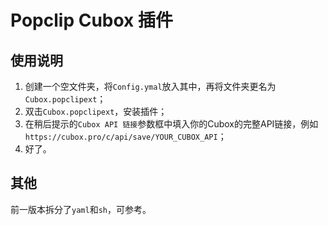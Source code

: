 # Popclip Cubox 插件

## 使用说明

1. 创建一个空文件夹，将`Config.ymal`放入其中，再将文件夹更名为`Cubox.popclipext`；
2. 双击`Cubox.popclipext`，安装插件；
3. 在稍后提示的`Cubox API 链接`参数框中填入你的Cubox的完整API链接，例如`https://cubox.pro/c/api/save/YOUR_CUBOX_API`；
4. 好了。

## 其他

前一版本拆分了`yaml`和`sh`，可参考。